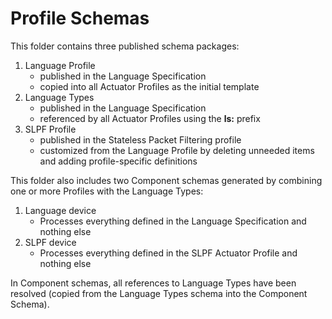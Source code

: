 # Profile Schemas
This folder contains three published schema packages:
1. Language Profile
    * published in the Language Specification
    * copied into all Actuator Profiles as the initial template
2. Language Types
    * published in the Language Specification
    * referenced by all Actuator Profiles using the **ls:** prefix
3. SLPF Profile
    * published in the Stateless Packet Filtering profile
    * customized from the Language Profile by deleting unneeded items
    and adding profile-specific definitions

This folder also includes two Component schemas
generated by combining one or more Profiles with the Language Types:
1. Language device
    * Processes everything defined in the Language Specification and nothing else
2. SLPF device
    * Processes everything defined in the SLPF Actuator Profile and nothing else

In Component schemas, all references to Language Types have been resolved
(copied from the Language Types schema into the Component Schema).